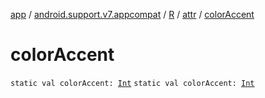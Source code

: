 [app](../../../index.md) / [android.support.v7.appcompat](../../index.md) / [R](../index.md) / [attr](index.md) / [colorAccent](.)

# colorAccent

`static val colorAccent: `[`Int`](https://kotlinlang.org/api/latest/jvm/stdlib/kotlin/-int/index.html)
`static val colorAccent: `[`Int`](https://kotlinlang.org/api/latest/jvm/stdlib/kotlin/-int/index.html)